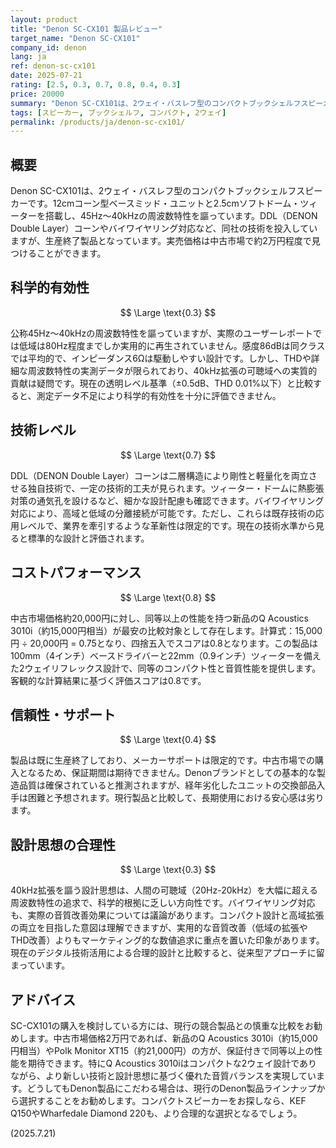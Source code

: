 ```yaml
---
layout: product
title: "Denon SC-CX101 製品レビュー"
target_name: "Denon SC-CX101"
company_id: denon
lang: ja
ref: denon-sc-cx101
date: 2025-07-21
rating: [2.5, 0.3, 0.7, 0.8, 0.4, 0.3]
price: 20000
summary: "Denon SC-CX101は、2ウェイ・バスレフ型のコンパクトブックシェルフスピーカー。コンパクトなボディに40kHzまでの高域再生能力を謳うが、科学的有効性は限定的で、生産終了品としてのコストパフォーマンスは一定の水準"
tags: [スピーカー, ブックシェルフ, コンパクト, 2ウェイ]
permalink: /products/ja/denon-sc-cx101/
---
```


## 概要

Denon SC-CX101は、2ウェイ・バスレフ型のコンパクトブックシェルフスピーカーです。12cmコーン型ベースミッド・ユニットと2.5cmソフトドーム・ツィーターを搭載し、45Hz～40kHzの周波数特性を謳っています。DDL（DENON Double Layer）コーンやバイワイヤリング対応など、同社の技術を投入していますが、生産終了製品となっています。実売価格は中古市場で約2万円程度で見つけることができます。

## 科学的有効性

$$ \Large \text{0.3} $$

公称45Hz～40kHzの周波数特性を謳っていますが、実際のユーザーレポートでは低域は80Hz程度までしか実用的に再生されていません。感度86dBは同クラスでは平均的で、インピーダンス6Ωは駆動しやすい設計です。しかし、THDや詳細な周波数特性の実測データが限られており、40kHz拡張の可聴域への実質的貢献は疑問です。現在の透明レベル基準（±0.5dB、THD 0.01%以下）と比較すると、測定データ不足により科学的有効性を十分に評価できません。

## 技術レベル

$$ \Large \text{0.7} $$

DDL（DENON Double Layer）コーンは二層構造により剛性と軽量化を両立させる独自技術で、一定の技術的工夫が見られます。ツィーター・ドームに熱膨張対策の通気孔を設けるなど、細かな設計配慮も確認できます。バイワイヤリング対応により、高域と低域の分離接続が可能です。ただし、これらは既存技術の応用レベルで、業界を牽引するような革新性は限定的です。現在の技術水準から見ると標準的な設計と評価されます。

## コストパフォーマンス

$$ \Large \text{0.8} $$

中古市場価格約20,000円に対し、同等以上の性能を持つ新品のQ Acoustics 3010i（約15,000円相当）が最安の比較対象として存在します。計算式：15,000円 ÷ 20,000円 = 0.75となり、四捨五入でスコアは0.8となります。この製品は100mm（4インチ）ベースドライバーと22mm（0.9インチ）ツィーターを備えた2ウェイリフレックス設計で、同等のコンパクト性と音質性能を提供します。客観的な計算結果に基づく評価スコアは0.8です。

## 信頼性・サポート

$$ \Large \text{0.4} $$

製品は既に生産終了しており、メーカーサポートは限定的です。中古市場での購入となるため、保証期間は期待できません。Denonブランドとしての基本的な製造品質は確保されていると推測されますが、経年劣化したユニットの交換部品入手は困難と予想されます。現行製品と比較して、長期使用における安心感は劣ります。

## 設計思想の合理性

$$ \Large \text{0.3} $$

40kHz拡張を謳う設計思想は、人間の可聴域（20Hz-20kHz）を大幅に超える周波数特性の追求で、科学的根拠に乏しい方向性です。バイワイヤリング対応も、実際の音質改善効果については議論があります。コンパクト設計と高域拡張の両立を目指した意図は理解できますが、実用的な音質改善（低域の拡張やTHD改善）よりもマーケティング的な数値追求に重点を置いた印象があります。現在のデジタル技術活用による合理的設計と比較すると、従来型アプローチに留まっています。

## アドバイス

SC-CX101の購入を検討している方には、現行の競合製品との慎重な比較をお勧めします。中古市場価格2万円であれば、新品のQ Acoustics 3010i（約15,000円相当）やPolk Monitor XT15（約21,000円）の方が、保証付きで同等以上の性能を期待できます。特にQ Acoustics 3010iはコンパクトな2ウェイ設計でありながら、より新しい技術と設計思想に基づく優れた音質バランスを実現しています。どうしてもDenon製品にこだわる場合は、現行のDenon製品ラインナップから選択することをお勧めします。コンパクトスピーカーをお探しなら、KEF Q150やWharfedale Diamond 220も、より合理的な選択となるでしょう。

(2025.7.21)